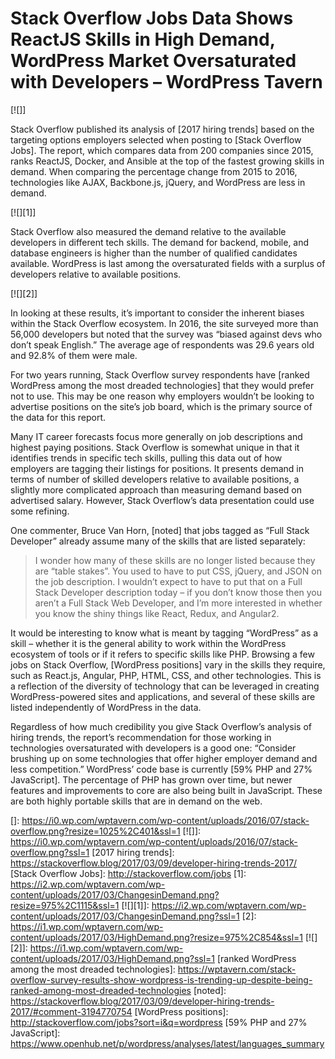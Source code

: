 # Stack Overflow Jobs Data Shows ReactJS Skills in High Demand, WordPress Market Oversaturated with Developers – WordPress Tavern

[![]]

Stack Overflow published its analysis of [2017 hiring trends] based on the targeting options employers selected when posting to [Stack Overflow Jobs]. The report, which compares data from 200 companies since 2015, ranks ReactJS, Docker, and Ansible at the top of the fastest growing skills in demand. When comparing the percentage change from 2015 to 2016, technologies like AJAX, Backbone.js, jQuery, and WordPress are less in demand.

[![][1]]

Stack Overflow also measured the demand relative to the available developers in different tech skills. The demand for backend, mobile, and database engineers is higher than the number of qualified candidates available. WordPress is last among the oversaturated fields with a surplus of developers relative to available positions.

[![][2]]

In looking at these results, it’s important to consider the inherent biases within the Stack Overflow ecosystem. In 2016, the site surveyed more than 56,000 developers but noted that the survey was “biased against devs who don’t speak English.” The average age of respondents was 29.6 years old and 92.8% of them were male.

For two years running, Stack Overflow survey respondents have [ranked WordPress among the most dreaded technologies] that they would prefer not to use. This may be one reason why employers wouldn’t be looking to advertise positions on the site’s job board, which is the primary source of the data for this report.

Many IT career forecasts focus more generally on job descriptions and highest paying positions. Stack Overflow is somewhat unique in that it identifies trends in specific tech skills, pulling this data out of how employers are tagging their listings for positions. It presents demand in terms of number of skilled developers relative to available positions, a slightly more complicated approach than measuring demand based on advertised salary. However, Stack Overflow’s data presentation could use some refining.

One commenter, Bruce Van Horn, [noted] that jobs tagged as “Full Stack Developer” already assume many of the skills that are listed separately:

> I wonder how many of these skills are no longer listed because they are “table stakes”. You used to have to put CSS, jQuery, and JSON on the job description. I wouldn’t expect to have to put that on a Full Stack Developer description today – if you don’t know those then you aren’t a Full Stack Web Developer, and I’m more interested in whether you know the shiny things like React, Redux, and Angular2.

It would be interesting to know what is meant by tagging “WordPress” as a skill – whether it is the general ability to work within the WordPress ecosystem of tools or if it refers to specific skills like PHP. Browsing a few jobs on Stack Overflow, [WordPress positions] vary in the skills they require, such as React.js, Angular, PHP, HTML, CSS, and other technologies. This is a reflection of the diversity of technology that can be leveraged in creating WordPress-powered sites and applications, and several of these skills are listed independently of WordPress in the data.

Regardless of how much credibility you give Stack Overflow’s analysis of hiring trends, the report’s recommendation for those working in technologies oversaturated with developers is a good one: “Consider brushing up on some technologies that offer higher employer demand and less competition.” WordPress’ code base is currently [59% PHP and 27% JavaScript]. The percentage of PHP has grown over time, but newer features and improvements to core are also being built in JavaScript. These are both highly portable skills that are in demand on the web.

  []: https://i0.wp.com/wptavern.com/wp-content/uploads/2016/07/stack-overflow.png?resize=1025%2C401&ssl=1
  [![]]: https://i0.wp.com/wptavern.com/wp-content/uploads/2016/07/stack-overflow.png?ssl=1
  [2017 hiring trends]: https://stackoverflow.blog/2017/03/09/developer-hiring-trends-2017/
  [Stack Overflow Jobs]: http://stackoverflow.com/jobs
  [1]: https://i2.wp.com/wptavern.com/wp-content/uploads/2017/03/ChangesinDemand.png?resize=975%2C1115&ssl=1
  [![][1]]: https://i2.wp.com/wptavern.com/wp-content/uploads/2017/03/ChangesinDemand.png?ssl=1
  [2]: https://i1.wp.com/wptavern.com/wp-content/uploads/2017/03/HighDemand.png?resize=975%2C854&ssl=1
  [![][2]]: https://i1.wp.com/wptavern.com/wp-content/uploads/2017/03/HighDemand.png?ssl=1
  [ranked WordPress among the most dreaded technologies]: https://wptavern.com/stack-overflow-survey-results-show-wordpress-is-trending-up-despite-being-ranked-among-most-dreaded-technologies
  [noted]: https://stackoverflow.blog/2017/03/09/developer-hiring-trends-2017/#comment-3194770754
  [WordPress positions]: http://stackoverflow.com/jobs?sort=i&q=wordpress
  [59% PHP and 27% JavaScript]: https://www.openhub.net/p/wordpress/analyses/latest/languages_summary
